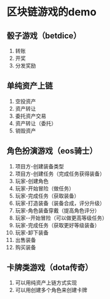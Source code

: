 # 区块链游戏的demo

## 骰子游戏（betdice）
1. 转账
2. 开奖
3. 分发奖励

## 单纯资产上链
1. 空投资产
2. 资产转让
3. 委托资产交易
4. 资产转让（委托）
5. 销毁资产

## 角色扮演游戏（eos骑士）
1. 项目方-创建装备类型
2. 项目方-创建任务（完成任务获得装备）
3. 玩家-创建角色
4. 玩家-开始冒险（做任务）
5. 玩家-完成任务（获取装备）
6. 玩家-打造装备（装备合成，评分升级）
7. 玩家-角色装备穿戴（提高角色评分）
8. 玩家--开始冒险（可以做更高等级任务）
9. 玩家-完成任务（获取更好等级装备）
10. 玩家-卸下装备
11. 出售装备
12. 购买装备


## 卡牌类游戏（dota传奇）
1. 可以用纯资产上链方式实现
2. 可以用创建多个角色来创建卡牌
